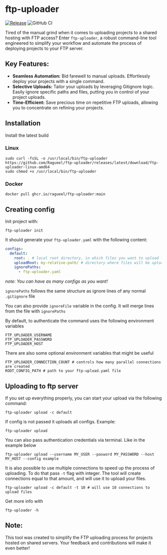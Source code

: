 # ftp-uploader

[![Release](https://img.shields.io/github/release/ragueel/ftp-uploader.svg)](https://github.com/ragueel/ftp-uploader/releases)
![GitHub CI](https://github.com/ragueel/ftp-uploader/actions/workflows/go.yml/badge.svg)

Tired of the manual grind when it comes to uploading projects to a shared hosting with FTP access? Enter `ftp-uploader`, a robust command-line tool engineered to simplify your workflow and automate the process of deploying projects to your FTP server.

## Key Features:

- **Seamless Automation:** Bid farewell to manual uploads. Effortlessly deploy your projects with a single command. 
- **Selective Uploads:** Tailor your uploads by leveraging Gitignore logic. Easily ignore specific paths and files, putting you in control of your project uploads.
- **Time-Efficient:** Save precious time on repetitive FTP uploads, allowing you to concentrate on refining your projects.

## Installation

Install the latest build

### Linux

```shell
sudo curl -fsSL -o /usr/local/bin/ftp-uploader https://github.com/Ragueel/ftp-uploader/releases/latest/download/ftp-uploader-linux-amd64
sudo chmod +x /usr/local/bin/ftp-uploader
```

### Docker

```
docker pull ghcr.io/ragueel/ftp-uploader:main
```

## Creating config

Init project with:

```shell
ftp-uploader init
```

It should generate your `ftp-uploader.yaml` with the following content:

```yaml
configs:
  default:
    root: . # local root directory, in which files you want to upload lie
    uploadRoot: my-relative-path/ # directory where files will be uploaded
    ignorePaths:
      - ftp-uploader.yaml
```

*note: You can have as many configs as you want!*

`ignorePaths` follows the same structure as ignore lines of any normal `.gitignore` file

You can also provide `ignoreFile` variable in the config. It will merge lines from the file with `ignorePaths`

By default, to authenticate the command uses the following environment variables

```
FTP_UPLOADER_USERNAME
FTP_UPLOADER_PASSWORD
FTP_UPLOADER_HOST
```

There are also some optional environment variables that might be useful
```
FTP_UPLOADER_CONNECTION_COUNT # controls how many parallel connections are created
ROOT_CONFIG_PATH # path to your ftp-upload.yaml file
```

## Uploading to ftp server

If you set up everything properly, you can start your upload via the following command:

```shell
ftp-uploader upload -c default
```

If config is not passed it uploads all configs. Example:

```
ftp-uploader upload
```

You can also pass authentication credentials via terminal. Like in the example below

```shell
ftp-uploader upload --username MY_USER --pasword MY_PASSWORD --host MY_HOST --config example
```

It is also possible to use multiple connections to speed up the process of uploading. To do that pass `-t` flag with integer. 
The tool will create connections equal to that amount, and will use it to upload your files.

```shell
ftp-uploader upload -c default -t 10 # will use 10 connections to upload files
```


Get more info with

```shell
ftp-uploader -h
```

## Note:
This tool was created to simplify the FTP uploading process for projects hosted on shared servers. Your feedback and contributions will make it even better!
